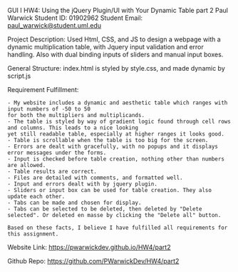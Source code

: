 GUI I
HW4: Using the jQuery Plugin/UI with Your Dynamic Table part 2
Paul Warwick
Student ID: 01902962
Student Email: paul_warwick@student.uml.edu

Project Description: Used Html, CSS, and JS to design a webpage with a dynamic multiplication table, with Jquery input validation and error handling. Also with dual binding inputs of sliders and manual input boxes.

General Structure: index.html is styled by style.css, and made dynamic by script.js

Requirement Fulfillment:

    - My website includes a dynamic and aesthetic table which ranges with input numbers of -50 to 50 
    for both the multipliers and multiplicands.
    - The table is styled by way of gradient logic found through cell rows and columns. This leads to a nice looking
    yet still readable table, especially at higher ranges it looks good.
    - Table is scrollable when the table is too big for the screen.
    - Errors are dealt with gracefully, with no popups and it displays error messages under the forms.
    - Input is checked before table creation, nothing other than numbers are allowed.
    - Table results are correct.
    - Files are detailed with comments, and formatted well.
    - Input and errors dealt with by jquery plugin.
    - Sliders or input box can be used for table creation. They also update each other.
    - Tabs can be made and chosen for display.
    - Tabs can be selected to be deleted, then deleted by "Delete selected". Or deleted en masse by clicking the "Delete all" button.

    Based on these facts, I believe I have fulfilled all requirements for this assignment.

Website Link: https://pwarwickdev.github.io/HW4/part2

Github Repo: https://github.com/PWarwickDev/HW4/part2